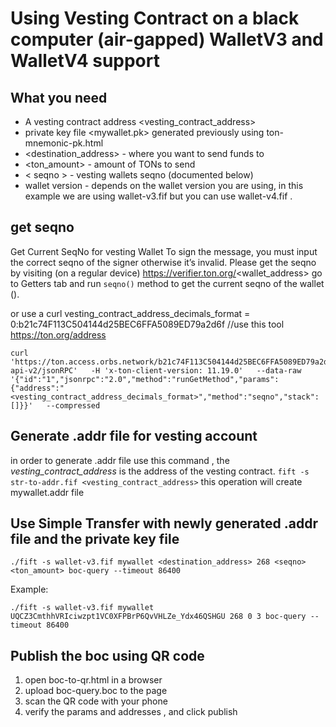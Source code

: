 # Using Vesting Contract on a black computer (air-gapped) WalletV3 and WalletV4 support


## What you need 
- A vesting contract address <vesting_contract_address>
- private key file <mywallet.pk> generated previously using ton-mnemonic-pk.html
- <destination_address> - where you want to send funds to 
- <ton_amount> - amount of TONs to send
- < seqno > - vesting wallets seqno (documented below)  
- wallet version - depends on the wallet version you are using, in this example we are using wallet-v3.fif but you can use wallet-v4.fif .


## get seqno <seqno>
Get Current SeqNo for vesting Wallet
To sign the message, you must input the correct seqno of the signer otherwise it’s invalid.
Please get the seqno by visiting (on a regular device) https://verifier.ton.org/<wallet_address>
go to Getters tab and run `seqno()` method to get the current seqno of the wallet (<seqno>).

or use a curl 
vesting_contract_address_decimals_format = 0:b21c74F113C504144d25BEC6FFA5089ED79a2d6f //use this tool https://ton.org/address
```
curl 'https://ton.access.orbs.network/b21c74F113C504144d25BEC6FFA5089ED79a2d6f/1/mainnet/toncenter-api-v2/jsonRPC'   -H 'x-ton-client-version: 11.19.0'   --data-raw '{"id":"1","jsonrpc":"2.0","method":"runGetMethod","params":{"address":"<vesting_contract_address_decimals_format>","method":"seqno","stack":[]}}'   --compressed
```


## Generate .addr file for vesting account
in order to generate .addr file use this command , the *vesting_contract_address* is the address of the vesting contract.
`fift -s str-to-addr.fif <vesting_contract_address>`
this operation will create mywallet.addr file 

## Use Simple Transfer with newly generated .addr file and the private key file
 
```
./fift -s wallet-v3.fif mywallet <destination_address> 268 <seqno> <ton_amount> boc-query --timeout 86400
```

Example:

```
./fift -s wallet-v3.fif mywallet 
UQCZ3CmthhVRIciwzpt1VC0XFPBrP6QvVHLZe_Ydx46QSHGU 268 0 3 boc-query --timeout 86400
```

## Publish the boc using QR code 
1. open boc-to-qr.html in a browser
2. upload boc-query.boc to the page
3. scan the QR code with your phone
4. verify the params and addresses , and click publish
